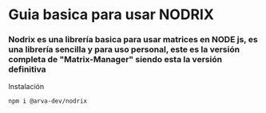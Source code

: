 # Guia basica para usar NODRIX

### Nodrix es una librería basica para usar matrices en NODE js, es una librería sencilla y para uso personal, este es la versión completa de "Matrix-Manager" siendo esta la versión definitiva

Instalación
```bash
npm i @arva-dev/nodrix
```

